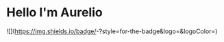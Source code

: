 # Hello I'm Aurelio 
![<Badge Name>](https://img.shields.io/badge/<Badge Text>-<Background Color>?style=for-the-badge&logo=<Icon Name>&logoColor=<Logo Color>)
